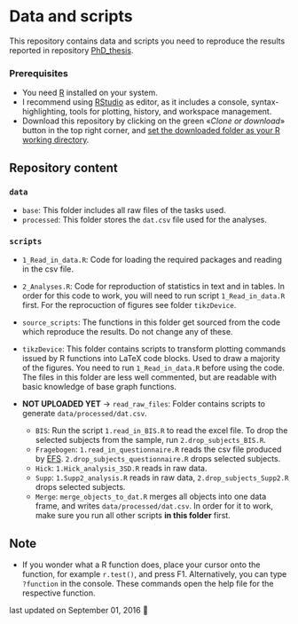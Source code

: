 Data and scripts
================

This repository contains data and scripts you need to reproduce the results reported in repository [PhD\_thesis](https://github.com/pipomas/PhD_thesis).

### Prerequisites

-   You need [R](https://cran.r-project.org) installed on your system.
-   I recommend using [RStudio](https://www.rstudio.com/products/rstudio/download/) as editor, as it includes a console, syntax-highlighting, tools for plotting, history, and workspace management.
-   Download this repository by clicking on the green «*Clone or download*» button in the top right corner, and [set the downloaded folder as your R working directory](http://rfunction.com/archives/1001).

Repository content
------------------

### `data`

-   `base`: This folder includes all raw files of the tasks used.
-   `processed`: This folder stores the `dat.csv` file used for the analyses.

### `scripts`

-   `1_Read_in_data.R`: Code for loading the required packages and reading in the csv file.
-   `2_Analyses.R`: Code for reproduction of statistics in text and in tables. In order for this code to work, you will need to run script `1_Read_in_data.R` first. For the reprocuction of figures see folder `tikzDevice`.

-   `source_scripts`: The functions in this folder get sourced from the code which reproduce the results. Do not change any of these.

-   `tikzDevice`: This folder contains scripts to transform plotting commands issued by R functions into LaTeX code blocks. Used to draw a majority of the figures. You need to run `1_Read_in_data.R` before using the code. The files in this folder are less well commented, but are readable with basic knowledge of base graph functions.

-   **NOT UPLOADED YET** -&gt; `read_raw_files`: Folder contains scripts to generate `data/processed/dat.csv`.
    -   `BIS`: Run the script `1.read_in_BIS.R` to read the excel file. To drop the selected subjects from the sample, run `2.drop_subjects_BIS.R`.
    -   `Fragebogen`: `1.read_in_questionnaire.R` reads the csv file produced by [EFS](http://www.unipark.de/www/front.php). `2.drop_subjects_questionnaire.R` drops selected subjects.
    -   `Hick`: `1.Hick_analysis_3SD.R` reads in raw data.
    -   `Supp`: `1.Supp2_analysis.R` reads in raw data, `2.drop_subjects_Supp2.R` drops selected subjects.
    -   `Merge`: `merge_objects_to_dat.R` merges all objects into one data frame, and writes `data/processed/dat.csv`. In order for it to work, make sure you run all other scripts **in this folder** first.

Note
----

-   If you wonder what a R function does, place your cursor onto the function, for example `r.test()`, and press F1. Alternatively, you can type `?function` in the console. These commands open the help file for the respective function.

last updated on September 01, 2016 :tada:
